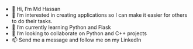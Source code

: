 - 👋 Hi, I’m Md Hassan
- 👀 I’m interested in creating applications so I can make it easier for others to do their tasks. 
- 🌱 I’m currently learning Python and Flask
- 💞️ I’m looking to collaborate on Python and C++ projects
- 📫 Send me a message and follow me on my LinkedIn

<!---
rhassan19996/rhassan19996 is a ✨ special ✨ repository because its `README.md` (this file) appears on your GitHub profile.
You can click the Preview link to take a look at your changes.
--->
